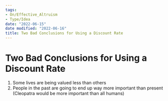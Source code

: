 ```yaml
---
tags:
- On/Effective_Altruism
- Type/Idea
date: "2022-06-15"
date modified: "2022-06-16"
title: Two Bad Conclusions for Using a Discount Rate
---
```


# Two Bad Conclusions for Using a Discount Rate
1. Some lives are being valued less than others
2. People in the past are going to end up way more important than present (Cleopatra would be more important than all humans)
